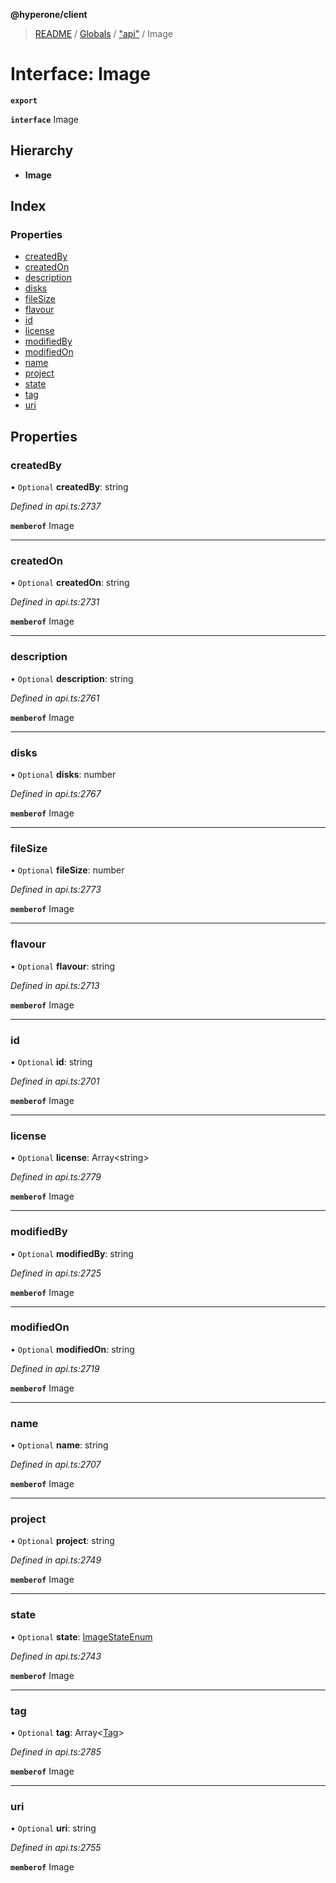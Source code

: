 **@hyperone/client**

> [README](../README.md) / [Globals](../globals.md) / ["api"](../modules/_api_.md) / Image

# Interface: Image

**`export`** 

**`interface`** Image

## Hierarchy

* **Image**

## Index

### Properties

* [createdBy](_api_.image.md#createdby)
* [createdOn](_api_.image.md#createdon)
* [description](_api_.image.md#description)
* [disks](_api_.image.md#disks)
* [fileSize](_api_.image.md#filesize)
* [flavour](_api_.image.md#flavour)
* [id](_api_.image.md#id)
* [license](_api_.image.md#license)
* [modifiedBy](_api_.image.md#modifiedby)
* [modifiedOn](_api_.image.md#modifiedon)
* [name](_api_.image.md#name)
* [project](_api_.image.md#project)
* [state](_api_.image.md#state)
* [tag](_api_.image.md#tag)
* [uri](_api_.image.md#uri)

## Properties

### createdBy

• `Optional` **createdBy**: string

*Defined in api.ts:2737*

**`memberof`** Image

___

### createdOn

• `Optional` **createdOn**: string

*Defined in api.ts:2731*

**`memberof`** Image

___

### description

• `Optional` **description**: string

*Defined in api.ts:2761*

**`memberof`** Image

___

### disks

• `Optional` **disks**: number

*Defined in api.ts:2767*

**`memberof`** Image

___

### fileSize

• `Optional` **fileSize**: number

*Defined in api.ts:2773*

**`memberof`** Image

___

### flavour

• `Optional` **flavour**: string

*Defined in api.ts:2713*

**`memberof`** Image

___

### id

• `Optional` **id**: string

*Defined in api.ts:2701*

**`memberof`** Image

___

### license

• `Optional` **license**: Array\<string>

*Defined in api.ts:2779*

**`memberof`** Image

___

### modifiedBy

• `Optional` **modifiedBy**: string

*Defined in api.ts:2725*

**`memberof`** Image

___

### modifiedOn

• `Optional` **modifiedOn**: string

*Defined in api.ts:2719*

**`memberof`** Image

___

### name

• `Optional` **name**: string

*Defined in api.ts:2707*

**`memberof`** Image

___

### project

• `Optional` **project**: string

*Defined in api.ts:2749*

**`memberof`** Image

___

### state

• `Optional` **state**: [ImageStateEnum](../enums/_api_.imagestateenum.md)

*Defined in api.ts:2743*

**`memberof`** Image

___

### tag

• `Optional` **tag**: Array\<[Tag](_api_.tag.md)>

*Defined in api.ts:2785*

**`memberof`** Image

___

### uri

• `Optional` **uri**: string

*Defined in api.ts:2755*

**`memberof`** Image
